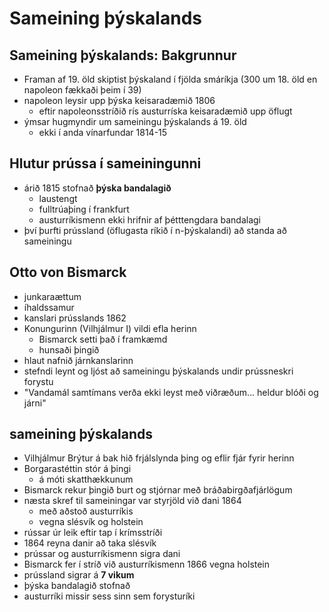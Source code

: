 # Sameining þýskalands
## Sameining þýskalands: Bakgrunnur
- Framan af 19. öld skiptist þýskaland í fjölda smáríkja (300 um 18. öld en napoleon fækkaði þeim í 39)
- napoleon leysir upp þýska keisaradæmið 1806
  - eftir napoleonsstríðið rís austurríska keisaradæmið upp öflugt
- ýmsar hugmyndir um sameiningu þýskalands á 19. öld
  - ekki í anda vínarfundar 1814-15
## Hlutur prússa í sameiningunni
- árið 1815 stofnað **þýska bandalagið**
  - laustengt
  - fulltrúaþing í frankfurt
  - austurríkismenn ekki hrifnir af  þétttengdara bandalagi
- því þurfti prússland (öflugasta ríkið í n-þýskalandi) að standa að sameiningu
## Otto von Bismarck
- junkaraættum
- íhaldssamur
- kanslari prússlands 1862
- Konungurinn (Vilhjálmur I) vildi efla herinn
  - Bismarck setti það í framkæmd
  - hunsaði þingið
- hlaut nafnið járnkanslarinn
- stefndi leynt og ljóst að sameiningu þýskalands undir prússneskri forystu
- "Vandamál samtímans verða ekki leyst með viðræðum... heldur blóði og járni"
## sameining þýskalands 
- Vilhjálmur Brýtur á bak hið frjálslynda þing og eflir fjár fyrir herinn
- Borgarastéttin stór á þingi
  - á móti skatthækkunum
- Bismarck rekur þingið burt og stjórnar með bráðabirgðafjárlögum
- næsta skref til sameiningar var styrjöld við dani 1864
  - með aðstoð austurríkis
  - vegna slésvík og holstein
- rússar úr leik eftir tap í krímsstríði
- 1864 reyna danir að taka slésvík
- prússar og austurríkismenn sigra dani
- Bismarck fer í stríð við austurríkismenn 1866 vegna holstein
- prússland sigrar á **7 vikum**
- þýska bandalagið stofnað
- austurríki missir sess sinn sem forysturíki

